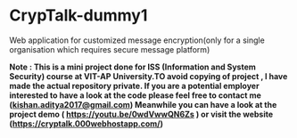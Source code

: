 # CrypTalk-dummy1
Web application for customized message encryption(only for a single organisation which requires secure message platform)

**Note : This is a mini project done for ISS (Information and System Security) course at VIT-AP University.TO avoid copying of project , I have made the actual repository   private. If you are a potential employer interested to have a look at the code please feel free to contact me (kishan.aditya2017@gmail.com)
 Meanwhile you can have a look at the project demo ( https://youtu.be/0wdVwwQN6Zs ) or visit the website (https://cryptalk.000webhostapp.com/)**
